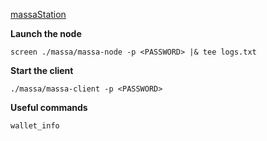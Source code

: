 
[massaStation](https://docs.massa.net/docs/massaStation/home)


**Launch the node**

```
screen ./massa/massa-node -p <PASSWORD> |& tee logs.txt
```

**Start the client**

```
./massa/massa-client -p <PASSWORD>
```

**Useful commands**


```
wallet_info
```
